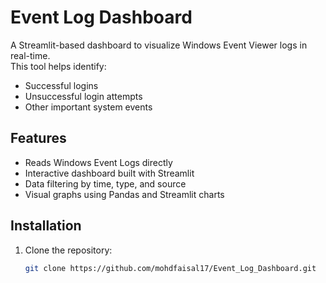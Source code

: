# Event Log Dashboard

A Streamlit-based dashboard to visualize Windows Event Viewer logs in real-time.  
This tool helps identify:
- Successful logins
- Unsuccessful login attempts
- Other important system events

## Features
- Reads Windows Event Logs directly
- Interactive dashboard built with Streamlit
- Data filtering by time, type, and source
- Visual graphs using Pandas and Streamlit charts

## Installation
1. Clone the repository:
   ```bash
   git clone https://github.com/mohdfaisal17/Event_Log_Dashboard.git
